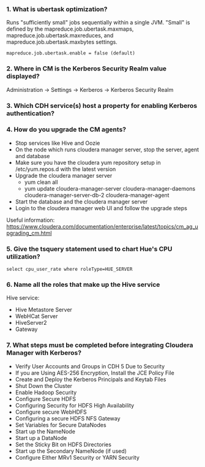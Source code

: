 ### 1. What is ubertask optimization?

Runs "sufficiently small" jobs sequentially within a single JVM. "Small" is defined by the mapreduce.job.ubertask.maxmaps, mapreduce.job.ubertask.maxreduces, and mapreduce.job.ubertask.maxbytes settings.

`mapreduce.job.ubertask.enable = false (default)`


### 2. Where in CM is the Kerberos Security Realm value displayed?

Administration -> Settings -> Kerberos ->
Kerberos Security Realm


### 3. Which CDH service(s) host a property for enabling Kerberos authentication?





### 4. How do you upgrade the CM agents?

- Stop services like Hive and Oozie
- On the node which runs cloudera manager server, stop the server, agent and database
- Make sure you have the cloudera yum repository setup in /etc/yum.repos.d with the latest version
- Upgrade the cloudera manager server
  - yum clean all
  - yum update cloudera-manager-server cloudera-manager-daemons cloudera-manager-server-db-2 cloudera-manager-agent
- Start the database and the cloudera manager server
- Login to the cloudera manager web UI and follow the upgrade steps

Useful information: https://www.cloudera.com/documentation/enterprise/latest/topics/cm_ag_upgrading_cm.html



### 5. Give the tsquery statement used to chart Hue's CPU utilization?

`select cpu_user_rate where roleType=HUE_SERVER`


### 6. Name all the roles that make up the Hive service

Hive service:
* Hive Metastore Server
* WebHCat Server
* HiveServer2
* Gateway


### 7. What steps must be completed before integrating Cloudera Manager with Kerberos?

* Verify User Accounts and Groups in CDH 5 Due to Security
* If you are Using AES-256 Encryption, Install the JCE Policy File
* Create and Deploy the Kerberos Principals and Keytab Files
* Shut Down the Cluster
* Enable Hadoop Security
* Configure Secure HDFS
* Configuring Security for HDFS High Availability
* Configure secure WebHDFS
* Configuring a secure HDFS NFS Gateway
* Set Variables for Secure DataNodes
* Start up the NameNode
* Start up a DataNode
* Set the Sticky Bit on HDFS Directories
* Start up the Secondary NameNode (if used)
* Configure Either MRv1 Security or YARN Security
